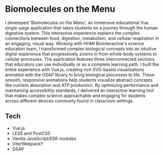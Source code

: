 # Biomolecules on the Menu

I developed 'Biomolecules on the Menu', an immersive educational Vue single-page application that takes students on a journey through the human digestive system. This interactive experience explains the complex connections between food, digestion, metabolism, and cellular respiration in an engaging, visual way. Working with HHMI BioInteractive's science education team, I transformed complex biological concepts into an intuitive digital experience that progressively zooms in from whole-body systems to cellular processes.
The application features three interconnected sections that educators can use individually or as a complete learning path. I built the entire experience with Vue.js, creating rich SVG-based visualizations animated with the GSAP library to bring biological processes to life. These smooth, responsive animations help students visualize abstract concepts like nutrient absorption and ATP production. By optimizing performance and maintaining accessibility standards, I delivered an interactive learning tool that makes complex science approachable and engaging for students across different devices commonly found in classroom settings.

## Tech

- Vue.js
- LESS and PostCSS
- Vanilla JavaScript/ES6 modules
- Vite/Webpack?
- GSAP